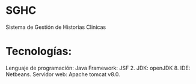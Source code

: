 # SGHC
Sistema de Gestión de Historias Clinicas

# Tecnologías:
Lenguaje de programación: Java
Framework: JSF 2.
JDK: openJDK 8.
IDE: Netbeans.
Servidor web: Apache tomcat v8.0.
